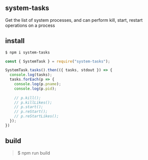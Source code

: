 ## system-tasks

Get the list of system processes, and can perform kill, start, restart operations on a process

## install
```sh
$ npm i system-tasks
```

```js
const { SystemTask } = require("system-tasks");

SystemTask.tasks().then(({ tasks, stdout }) => {
  console.log(tasks);
  tasks.forEach(p => {
    console.log(p.pname);
    console.log(p.pid);
    
    // p.kill();
    // p.killLikes();
    // p.start();
    // p.reStart();
    // p.reStartLikes();
  });
})
```

## build
> $ npm run build